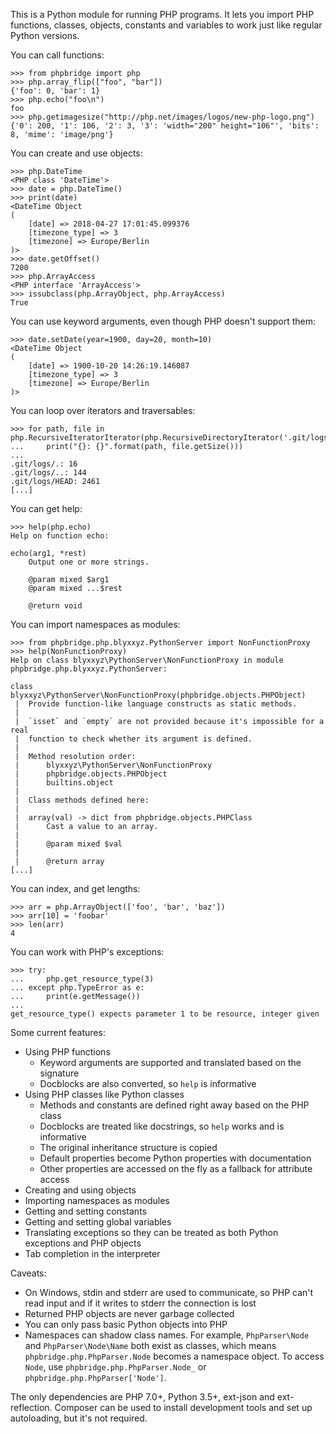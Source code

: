 This is a Python module for running PHP programs. It lets you import PHP functions, classes, objects, constants and variables to work just like regular Python versions.

You can call functions:
```
>>> from phpbridge import php
>>> php.array_flip(["foo", "bar"])
{'foo': 0, 'bar': 1}
>>> php.echo("foo\n")
foo
>>> php.getimagesize("http://php.net/images/logos/new-php-logo.png")
{'0': 200, '1': 106, '2': 3, '3': 'width="200" height="106"', 'bits': 8, 'mime': 'image/png'}
```

You can create and use objects:
```
>>> php.DateTime
<PHP class 'DateTime'>
>>> date = php.DateTime()
>>> print(date)
<DateTime Object
(
    [date] => 2018-04-27 17:01:45.099376
    [timezone_type] => 3
    [timezone] => Europe/Berlin
)>
>>> date.getOffset()
7200
>>> php.ArrayAccess
<PHP interface 'ArrayAccess'>
>>> issubclass(php.ArrayObject, php.ArrayAccess)
True
```

You can use keyword arguments, even though PHP doesn't support them:
```
>>> date.setDate(year=1900, day=20, month=10)
<DateTime Object
(
    [date] => 1900-10-20 14:26:19.146087
    [timezone_type] => 3
    [timezone] => Europe/Berlin
)>
```

You can loop over iterators and traversables:
```
>>> for path, file in php.RecursiveIteratorIterator(php.RecursiveDirectoryIterator('.git/logs')):
...     print("{}: {}".format(path, file.getSize()))
...
.git/logs/.: 16
.git/logs/..: 144
.git/logs/HEAD: 2461
[...]
```

You can get help:
```
>>> help(php.echo)
Help on function echo:

echo(arg1, *rest)
    Output one or more strings.

    @param mixed $arg1
    @param mixed ...$rest

    @return void
```

You can import namespaces as modules:
```
>>> from phpbridge.php.blyxxyz.PythonServer import NonFunctionProxy
>>> help(NonFunctionProxy)
Help on class blyxxyz\PythonServer\NonFunctionProxy in module phpbridge.php.blyxxyz.PythonServer:

class blyxxyz\PythonServer\NonFunctionProxy(phpbridge.objects.PHPObject)
 |  Provide function-like language constructs as static methods.
 |
 |  `isset` and `empty` are not provided because it's impossible for a real
 |  function to check whether its argument is defined.
 |
 |  Method resolution order:
 |      blyxxyz\PythonServer\NonFunctionProxy
 |      phpbridge.objects.PHPObject
 |      builtins.object
 |
 |  Class methods defined here:
 |
 |  array(val) -> dict from phpbridge.objects.PHPClass
 |      Cast a value to an array.
 |
 |      @param mixed $val
 |
 |      @return array
[...]
```

You can index, and get lengths:
```
>>> arr = php.ArrayObject(['foo', 'bar', 'baz'])
>>> arr[10] = 'foobar'
>>> len(arr)
4
```

You can work with PHP's exceptions:
```
>>> try:
...     php.get_resource_type(3)
... except php.TypeError as e:
...     print(e.getMessage())
...
get_resource_type() expects parameter 1 to be resource, integer given
```

Some current features:
  * Using PHP functions
    * Keyword arguments are supported and translated based on the signature
    * Docblocks are also converted, so `help` is informative
  * Using PHP classes like Python classes
    * Methods and constants are defined right away based on the PHP class
    * Docblocks are treated like docstrings, so `help` works and is informative
    * The original inheritance structure is copied
    * Default properties become Python properties with documentation
    * Other properties are accessed on the fly as a fallback for attribute access
  * Creating and using objects
  * Importing namespaces as modules
  * Getting and setting constants
  * Getting and setting global variables
  * Translating exceptions so they can be treated as both Python exceptions and PHP objects
  * Tab completion in the interpreter

Caveats:
  * On Windows, stdin and stderr are used to communicate, so PHP can't read input and if it writes to stderr the connection is lost
  * Returned PHP objects are never garbage collected
  * You can only pass basic Python objects into PHP
  * Namespaces can shadow class names. For example, `PhpParser\Node` and `PhpParser\Node\Name` both exist as classes, which means `phpbridge.php.PhpParser.Node` becomes a namespace object. To access `Node`, use `phpbridge.php.PhpParser.Node_` or `phpbridge.php.PhpParser['Node']`.

The only dependencies are PHP 7.0+, Python 3.5+, ext-json and ext-reflection. Composer can be used to install development tools and set up autoloading, but it's not required.
